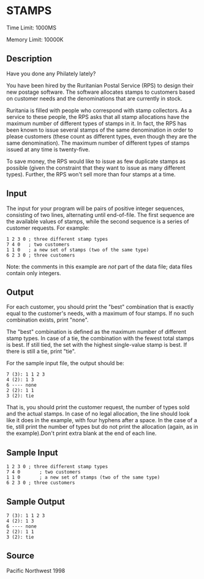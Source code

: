 # STAMPS

Time Limit: 1000MS

Memory Limit: 10000K


## Description

Have you done any Philately lately?

You have been hired by the Ruritanian Postal Service (RPS) to design their new postage software. The software allocates stamps to customers based on customer needs and the denominations that are currently in stock.

Ruritania is filled with people who correspond with stamp collectors. As a service to these people, the RPS asks that all stamp allocations have the maximum number of different types of stamps in it. In fact, the RPS has been known to issue several stamps of the same denomination in order to please customers (these count as different types, even though they are the same denomination). The maximum number of different types of stamps issued at any time is twenty-five.

To save money, the RPS would like to issue as few duplicate stamps as possible (given the constraint that they want to issue as many different types). Further, the RPS won't sell more than four stamps at a time.


## Input

The input for your program will be pairs of positive integer sequences, consisting of two lines, alternating until end-of-file. The first sequence are the available values of stamps, while the second sequence is a series of customer requests. For example:

```
1 2 3 0 ; three different stamp types
7 4 0   ; two customers
1 1 0   ; a new set of stamps (two of the same type)
6 2 3 0 ; three customers
```

Note: the comments in this example are *not* part of the data file; data files contain only integers.


## Output

For each customer, you should print the "best" combination that is exactly equal to the customer's needs, with a maximum of four stamps. If no such combination exists, print "none".

The "best" combination is defined as the maximum number of different stamp types. In case of a tie, the combination with the fewest total stamps is best. If still tied, the set with the highest single-value stamp is best. If there is still a tie, print "tie".

For the sample input file, the output should be:

```
7 (3): 1 1 2 3
4 (2): 1 3
6 ---- none
2 (2): 1 1
3 (2): tie
```

That is, you should print the customer request, the number of types sold and the actual stamps. In case of no legal allocation, the line should look like it does in the example, with four hyphens after a space. In the case of a tie, still print the number of types but do not print the allocation (again, as in the example).Don't print extra blank at the end of each line.


## Sample Input

```
1 2 3 0 ; three different stamp types
7 4 0       ; two customers
1 1 0       ; a new set of stamps (two of the same type)
6 2 3 0 ; three customers
```


## Sample Output

```
7 (3): 1 1 2 3
4 (2): 1 3
6 ---- none
2 (2): 1 1
3 (2): tie
```


## Source

Pacific Northwest 1998
